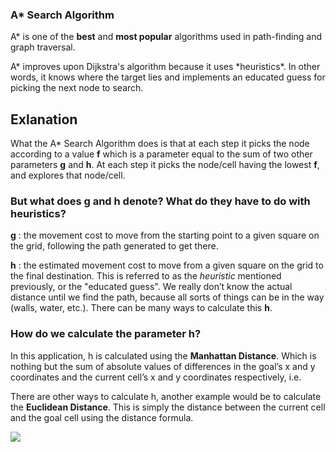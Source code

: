 ### A\* Search Algorithm

A\* is one of the **best** and **most popular** algorithms used in path-finding and graph traversal.

A* improves upon Dijkstra's algorithm because it uses *heuristics\*. In other words, it knows where the target lies and implements an educated guess for picking the next node to search.

## Exlanation

What the A\* Search Algorithm does is that at each step it picks the node according to a value **f** which is a parameter equal to the sum of two other parameters **g** and **h**. At each step it picks the node/cell having the lowest **f**, and explores that node/cell.

### But what does **g** and **h** denote? What do they have to do with heuristics?

**g** : the movement cost to move from the starting point to a given square on the grid, following the path generated to get there.

**h** : the estimated movement cost to move from a given square on the grid to the final destination. This is referred to as the _heuristic_ mentioned previously, or the "educated guess". We really don’t know the actual distance until we find the path, because all sorts of things can be in the way (walls, water, etc.). There can be many ways to calculate this **h**.

### How do we calculate the parameter h?

In this application, h is calculated using the **Manhattan Distance**. Which is nothing but the sum of absolute values of differences in the goal’s x and y coordinates and the current cell’s x and y coordinates respectively, i.e.

There are other ways to calculate h, another example would be to calculate the **Euclidean Distance**. This is simply the distance between the current cell and the goal cell using the distance formula.

<img src="%PUBLIC_URL%/images/h.jpg" />

